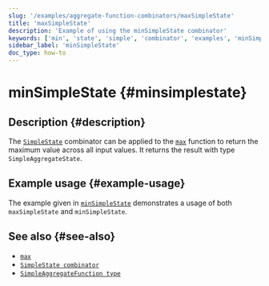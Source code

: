 ```yaml
---
slug: '/examples/aggregate-function-combinators/maxSimpleState'
title: 'maxSimpleState'
description: 'Example of using the minSimpleState combinator'
keywords: ['min', 'state', 'simple', 'combinator', 'examples', 'minSimpleState']
sidebar_label: 'minSimpleState'
doc_type: how-to
---
```


# minSimpleState {#minsimplestate}

## Description {#description}

The [`SimpleState`](/sql-reference/aggregate-functions/combinators#-simplestate) combinator can be applied to the [`max`](/sql-reference/aggregate-functions/reference/max)
function to return the maximum value across all input values. It returns the
result with type `SimpleAggregateState`.

## Example usage {#example-usage}

The example given in [`minSimpleState`](/examples/aggregate-function-combinators/minSimpleState/#example-usage)
demonstrates a usage of both `maxSimpleState` and `minSimpleState`.

## See also {#see-also}
- [`max`](/sql-reference/aggregate-functions/reference/max)
- [`SimpleState combinator`](/sql-reference/aggregate-functions/combinators#-simplestate)
- [`SimpleAggregateFunction type`](/sql-reference/data-types/simpleaggregatefunction)
